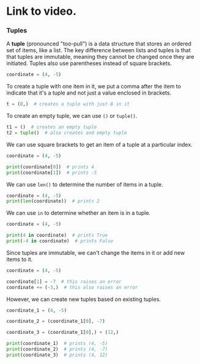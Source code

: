 # Link to video.

### Tuples

A **tuple** (pronounced "too-pull") is a data structure that stores an ordered set of items, like a list. The key difference between lists and tuples is that that tuples are immutable, meaning they cannot be changed once they are initiated. Tuples also use parentheses instead of square brackets.

```python
coordinate = (4, -5)
```

To create a tuple with one item in it, we put a comma after the item to indicate that it's a tuple and not just a value enclosed in brackets. 

```python
t = (8,)  # creates a tuple with just 8 in it
```

To create an empty tuple, we can use `()` or `tuple()`.

```python
t1 = ()  # creates an empty tuple
t2 = tuple()  # also creates and empty tuple
```

We can use square brackets to get an item of a tuple at a particular index.

```python
coordinate = (4, -5)

print(coordinate[0])  # prints 4
print(coordinate[1])  # prints -5
```

We can use `len()` to determine the number of items in a tuple.

```python
coordinate = (4, -5)
print(len(coordinate))  # prints 2
```

We can use `in` to determine whether an item is in a tuple.

```python
coordinate = (4, -5)

print(4 in coordinate)  # prints True
print(-4 in coordinate)  # prints False
```

Since tuples are immutable, we can't change the items in it or add new items to it.

```python
coordinate = (4, -5)

coordinate[1] = -7  # this raises an error
coordinate += (-3,)  # this also raises an error
```

However, we can create new tuples based on existing tuples.

```python
coordinate_1 = (4, -5)

coordinate_2 = (coordinate_1[0], -7)

coordinate_3 = (coordinate_1[0],) + (12,)

print(coordinate_1)  # prints (4, -5)
print(coordinate_2)  # prints (4, -7)
print(coordinate_3)  # prints (4, 12)
```
